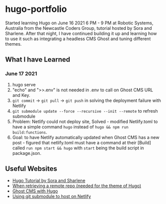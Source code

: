 # hugo-portfolio
Started learning Hugo on June 16 2021 6 PM - 9 PM at Robotic Systems, Australia from the Newcastle Coders Group, tutorial hosted by Sora and Sharlene. After that night, I have continued building it up and learning how to use it such as integrating a headless CMS Ghost and tuning different themes.

## What I have Learned
### June 17 2021
1. hugo serve
2. "echo" and ">>.env" is not needed in .env to call on Ghost CMS URL and Key.
3. `git commit` -> `git pull` -> `git push` in solving the deployment failure with Netlify 
4. `git submodule update --force --recursive --init --remote` to refresh submodule
5. Problem: Netlify could not deploy site, Solved - modified Netlify.toml to have a simple command `hugo` instead of `hugo && npm run build:functions`.
6. Goal: to have Netlify automatically updated when Ghost CMS has a new post - figured that netlify.toml must have a command at their [Build] called `run npm start && hugo` with `start` being the build script in package.json. 

## Useful Websites
- [Hugo Tutorial by Sora and Sharlene](https://tutorial-blog.netlify.app)
- [When retrieving a remote repo (needed for the theme of Hugo)](https://docs.github.com/en/github/getting-started-with-github/getting-started-with-git/about-remote-repositories)
- [Ghost CMS with Hugo](https://www.gojamstack.dev/posts/ghost-cms-hugo/)
- [Using git submodule to host on Netlify](https://gohugo.io/hosting-and-deployment/hosting-on-netlify/#use-hugo-themes-with-netlify)

